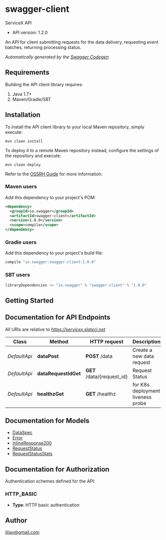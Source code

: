 # swagger-client

ServiceX API
- API version: 1.2.0

An API for client submitting requests for the data delivery, requesting event batches, returning processing status.


*Automatically generated by the [Swagger Codegen](https://github.com/swagger-api/swagger-codegen)*

## Requirements

Building the API client library requires:
1. Java 1.7+
2. Maven/Gradle/SBT

## Installation

To install the API client library to your local Maven repository, simply execute:

```shell
mvn clean install
```

To deploy it to a remote Maven repository instead, configure the settings of the repository and execute:

```shell
mvn clean deploy
```

Refer to the [OSSRH Guide](http://central.sonatype.org/pages/ossrh-guide.html) for more information.

### Maven users

Add this dependency to your project's POM:

```xml
<dependency>
  <groupId>io.swagger</groupId>
  <artifactId>swagger-client</artifactId>
  <version>1.0.0</version>
  <scope>compile</scope>
</dependency>
```

### Gradle users

Add this dependency to your project's build file:

```groovy
compile "io.swagger:swagger-client:1.0.0"
```

### SBT users

```scala
libraryDependencies += "io.swagger" % "swagger-client" % "1.0.0"
```

## Getting Started

## Documentation for API Endpoints

All URIs are relative to *https://servicex.slateci.net*

Class | Method | HTTP request | Description
------------ | ------------- | ------------- | -------------
*DefaultApi* | **dataPost** | **POST** /data | Create a new data request
*DefaultApi* | **dataRequestIdGet** | **GET** /data/{request_id} | Request Status
*DefaultApi* | **healthzGet** | **GET** /healthz | for K8s deployment liveness probe


## Documentation for Models

 - [DataSpec](DataSpec.md)
 - [Error](Error.md)
 - [InlineResponse200](InlineResponse200.md)
 - [RequestStatus](RequestStatus.md)
 - [RequestStatusStats](RequestStatusStats.md)


## Documentation for Authorization

Authentication schemes defined for the API:
### HTTP_BASIC

- **Type**: HTTP basic authentication


## Author

ilijav@gmail.com
